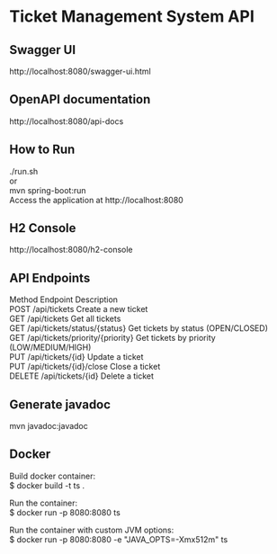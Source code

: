 # Ticket Management System API

## Swagger UI 
http://localhost:8080/swagger-ui.html

## OpenAPI documentation
http://localhost:8080/api-docs

## How to Run
./run.sh  
or  
mvn spring-boot:run  
Access the application at http://localhost:8080  

## H2 Console
http://localhost:8080/h2-console

## API Endpoints
Method  Endpoint	                        Description  
POST    /api/tickets	                    Create a new ticket  
GET     /api/tickets	                    Get all tickets  
GET     /api/tickets/status/{status}	    Get tickets by status (OPEN/CLOSED)  
GET     /api/tickets/priority/{priority}	Get tickets by priority (LOW/MEDIUM/HIGH)  
PUT     /api/tickets/{id}	                Update a ticket  
PUT     /api/tickets/{id}/close	            Close a ticket  
DELETE  /api/tickets/{id}	                Delete a ticket  

## Generate javadoc
mvn javadoc:javadoc

## Docker
Build docker container:  
$ docker build -t ts .  
  
Run the container:  
$ docker run -p 8080:8080 ts  

Run the container with custom JVM options:  
$ docker run -p 8080:8080 -e "JAVA_OPTS=-Xmx512m" ts  